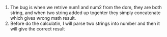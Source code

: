 1. The bug is when we retrive num1 and num2 from the dom, they are both string, and when two string added up togehter they simply concatenate which gives wrong math result.
2. Before do the calculatin, I will parse two strings into number and then it will give the correct result